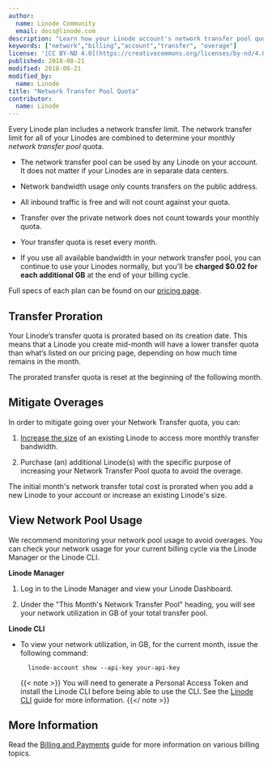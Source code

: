 ```yaml
---
author:
  name: Linode Community
  email: docs@linode.com
description: "Learn how your Linode account's network transfer pool quota is calculated and billed."
keywords: ["network","billing","account","transfer", "overage"]
license: '[CC BY-ND 4.0](https://creativecommons.org/licenses/by-nd/4.0)'
published: 2018-08-21
modified: 2018-08-21
modified_by:
  name: Linode
title: "Network Transfer Pool Quota"
contributor:
  name: Linode
---
```


Every Linode plan includes a network transfer limit. The network transfer limit for all of your Linodes are combined to determine your monthly *network transfer pool* quota.

- The network transfer pool can be used by any Linode on your account. It does not matter if your Linodes are in separate data centers.

- Network bandwidth usage only counts transfers on the public address.

- All inbound traffic is free and will not count against your quota.

- Transfer over the private network does not count towards your monthly quota.

- Your transfer quota is reset every month.

- If you use all available bandwidth in your network transfer pool, you can continue to use your Linodes normally, but you'll be **charged $0.02 for each additional GB** at the end of your billing cycle.

Full specs of each plan can be found on our [pricing page](https://www.linode.com/pricing).

## Transfer Proration

Your Linode’s transfer quota is prorated based on its creation date. This means that a Linode you create mid-month will have a lower transfer quota than what’s listed on our pricing page, depending on how much time remains in the month.

The prorated transfer quota is reset at the beginning of the following month.

## Mitigate Overages

In order to mitigate going over your Network Transfer quota, you can:

1. [Increase the size](/docs/platform/disk-images/resizing-a-linode/) of an existing Linode to access more monthly transfer bandwidth.

1. Purchase (an) additional Linode(s) with the specific purpose of increasing your Network Transfer Pool quota to avoid the overage.

The initial month's network transfer total cost is prorated when you add a new Linode to your account or increase an existing Linode's size.

## View Network Pool Usage

We recommend monitoring your network pool usage to avoid overages. You can check your network usage for your current billing cycle via the Linode Manager or the Linode CLI.

**Linode Manager**

1. Log in to the Linode Manager and view your Linode Dashboard.

1. Under the "This Month's Network Transfer Pool" heading, you will see your network utilization in GB of your total transfer pool.

**Linode CLI**

- To view your network utilization, in GB, for the current month, issue the following command:

        linode-account show --api-key your-api-key

    {{< note >}}
You will need to generate a Personal Access Token and install the Linode CLI before being able to use the CLI. See the [Linode CLI](/docs/platform/api/using-the-linode-cli/) guide for more information.
    {{</ note >}}

## More Information

Read the [Billing and Payments](/docs/platform/billing-and-support/billing-and-payments/) guide for more information on various billing topics.